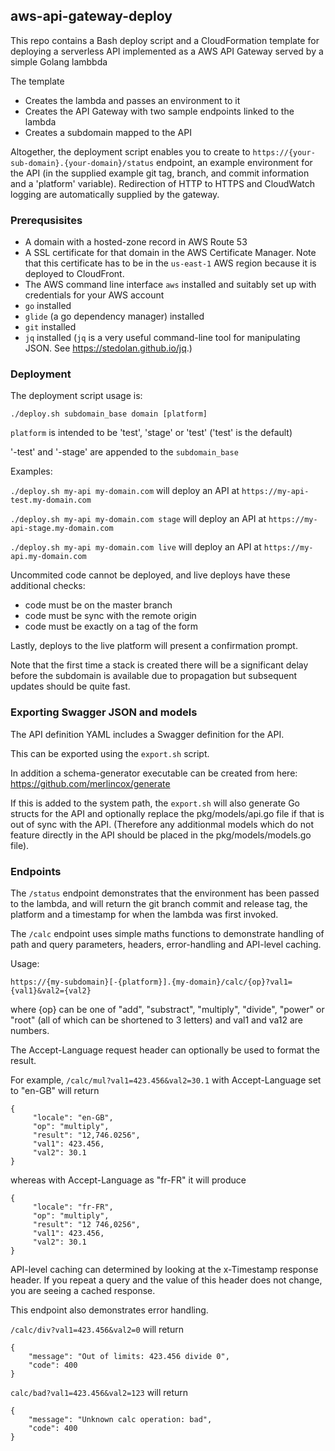 ## aws-api-gateway-deploy

This repo contains a Bash deploy script and a CloudFormation template for deploying a serverless API implemented as a
 AWS API Gateway served by a simple Golang lambbda

The template

* Creates the lambda and passes an environment to it
* Creates the API Gateway with two sample endpoints linked to the lambda
* Creates a subdomain mapped to the API

Altogether, the deployment script enables you to create to `https://{your-sub-domain}.{your-domain}/status` endpoint,
 an example environment for the API (in the supplied example git tag, branch, and commit information and a 
'platform' variable). Redirection of HTTP to HTTPS and CloudWatch logging are automatically supplied by the gateway.

### Prerequsisites

* A domain with a hosted-zone record in AWS Route 53
* A SSL certificate for that domain in the AWS Certificate Manager. Note that this certificate has to be in the 
`us-east-1` AWS region because it is deployed to CloudFront.
* The AWS command line interface `aws` installed and suitably set up with credentials for your AWS account
* `go` installed
* `glide` (a go dependency manager) installed
* `git` installed
* `jq` installed (`jq` is a very useful command-line tool for manipulating JSON. See https://stedolan.github.io/jq.)

### Deployment

The deployment script usage is:
 
 `./deploy.sh subdomain_base domain [platform]`

`platform` is intended to be 'test', 'stage' or 'test' ('test' is the default)

'-test' and '-stage' are appended to the `subdomain_base`

Examples: 

`./deploy.sh my-api my-domain.com` will deploy an API at `https://my-api-test.my-domain.com`

`./deploy.sh my-api my-domain.com stage` will deploy an API at `https://my-api-stage.my-domain.com`

`./deploy.sh my-api my-domain.com live` will deploy an API at `https://my-api.my-domain.com`

Uncommited code cannot be deployed, and live deploys have these additional checks:

* code must be on the master branch
* code must be sync with the remote origin
* code must be exactly on a tag of the form 

Lastly, deploys to the live platform will present a confirmation prompt.

Note that the first time a stack is created there will be a significant delay before the subdomain is available due to 
propagation but subsequent updates should be quite fast.

### Exporting Swagger JSON and models

The API definition YAML includes a Swagger definition for the API.

This can be exported using the `export.sh` script.

In addition a schema-generator executable can be created from here: https://github.com/merlincox/generate

If this is added to the system path, the `export.sh` will also generate Go structs for the API and optionally replace 
the pkg/models/api.go file if that is out of sync with the API. (Therefore any additionmal models which do not feature 
directly in the API should be placed in the pkg/models/models.go file).

### Endpoints

The `/status` endpoint demonstrates that the environment has been passed to the lambda, and will return the git branch
commit and release tag, the platform and a timestamp for when the lambda was first invoked.

The `/calc` endpoint uses simple maths functions to demonstrate handling of path and query parameters, headers, error-handling and API-level caching.

Usage:

`https://{my-subdomain}[-{platform}].{my-domain}/calc/{op}?val1={val1}&val2={val2}`

where {op} can be one of "add", "substract", "multiply", "divide", "power" or "root" (all of which can be shortened to 
3 letters) and val1 and va12 are numbers.

The Accept-Language request header can optionally be used to format the result.

For example, `/calc/mul?val1=423.456&val2=30.1` with Accept-Language set to "en-GB" will return

```
{
     "locale": "en-GB",
     "op": "multiply",
     "result": "12,746.0256",
     "val1": 423.456,
     "val2": 30.1
}
```
whereas with Accept-Language as "fr-FR" it will produce
```
{
     "locale": "fr-FR",
     "op": "multiply",
     "result": "12 746,0256",
     "val1": 423.456,
     "val2": 30.1
}
```

API-level caching can determined by looking at the x-Timestamp response header. If you repeat a query and the value of 
this header does not change, you are seeing a cached response.


This endpoint also demonstrates error handling.

`/calc/div?val1=423.456&val2=0` will return

```
{
    "message": "Out of limits: 423.456 divide 0",
    "code": 400
}

```

`calc/bad?val1=423.456&val2=123` will return

```
{
    "message": "Unknown calc operation: bad",
    "code": 400
}
```

